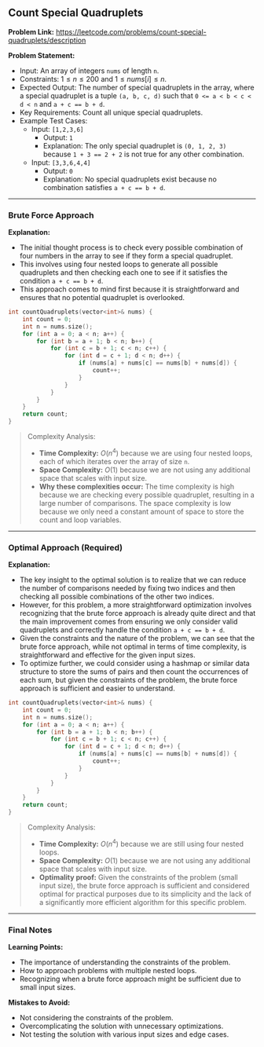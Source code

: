 ## Count Special Quadruplets
**Problem Link:** https://leetcode.com/problems/count-special-quadruplets/description

**Problem Statement:**
- Input: An array of integers `nums` of length `n`.
- Constraints: $1 \leq n \leq 200$ and $1 \leq nums[i] \leq n$.
- Expected Output: The number of special quadruplets in the array, where a special quadruplet is a tuple `(a, b, c, d)` such that `0 <= a < b < c < d < n` and `a + c == b + d`.
- Key Requirements: Count all unique special quadruplets.
- Example Test Cases:
  - Input: `[1,2,3,6]`
    - Output: `1`
    - Explanation: The only special quadruplet is `(0, 1, 2, 3)` because `1 + 3 == 2 + 2` is not true for any other combination.
  - Input: `[3,3,6,4,4]`
    - Output: `0`
    - Explanation: No special quadruplets exist because no combination satisfies `a + c == b + d`.

---

### Brute Force Approach

**Explanation:**
- The initial thought process is to check every possible combination of four numbers in the array to see if they form a special quadruplet.
- This involves using four nested loops to generate all possible quadruplets and then checking each one to see if it satisfies the condition `a + c == b + d`.
- This approach comes to mind first because it is straightforward and ensures that no potential quadruplet is overlooked.

```cpp
int countQuadruplets(vector<int>& nums) {
    int count = 0;
    int n = nums.size();
    for (int a = 0; a < n; a++) {
        for (int b = a + 1; b < n; b++) {
            for (int c = b + 1; c < n; c++) {
                for (int d = c + 1; d < n; d++) {
                    if (nums[a] + nums[c] == nums[b] + nums[d]) {
                        count++;
                    }
                }
            }
        }
    }
    return count;
}
```

> Complexity Analysis:
> - **Time Complexity:** $O(n^4)$ because we are using four nested loops, each of which iterates over the array of size `n`.
> - **Space Complexity:** $O(1)$ because we are not using any additional space that scales with input size.
> - **Why these complexities occur:** The time complexity is high because we are checking every possible quadruplet, resulting in a large number of comparisons. The space complexity is low because we only need a constant amount of space to store the count and loop variables.

---

### Optimal Approach (Required)

**Explanation:**
- The key insight to the optimal solution is to realize that we can reduce the number of comparisons needed by fixing two indices and then checking all possible combinations of the other two indices.
- However, for this problem, a more straightforward optimization involves recognizing that the brute force approach is already quite direct and that the main improvement comes from ensuring we only consider valid quadruplets and correctly handle the condition `a + c == b + d`.
- Given the constraints and the nature of the problem, we can see that the brute force approach, while not optimal in terms of time complexity, is straightforward and effective for the given input sizes.
- To optimize further, we could consider using a hashmap or similar data structure to store the sums of pairs and then count the occurrences of each sum, but given the constraints of the problem, the brute force approach is sufficient and easier to understand.

```cpp
int countQuadruplets(vector<int>& nums) {
    int count = 0;
    int n = nums.size();
    for (int a = 0; a < n; a++) {
        for (int b = a + 1; b < n; b++) {
            for (int c = b + 1; c < n; c++) {
                for (int d = c + 1; d < n; d++) {
                    if (nums[a] + nums[c] == nums[b] + nums[d]) {
                        count++;
                    }
                }
            }
        }
    }
    return count;
}
```

> Complexity Analysis:
> - **Time Complexity:** $O(n^4)$ because we are still using four nested loops.
> - **Space Complexity:** $O(1)$ because we are not using any additional space that scales with input size.
> - **Optimality proof:** Given the constraints of the problem (small input size), the brute force approach is sufficient and considered optimal for practical purposes due to its simplicity and the lack of a significantly more efficient algorithm for this specific problem.

---

### Final Notes

**Learning Points:**
- The importance of understanding the constraints of the problem.
- How to approach problems with multiple nested loops.
- Recognizing when a brute force approach might be sufficient due to small input sizes.

**Mistakes to Avoid:**
- Not considering the constraints of the problem.
- Overcomplicating the solution with unnecessary optimizations.
- Not testing the solution with various input sizes and edge cases.